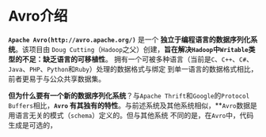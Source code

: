 Avro介绍
=============================================================================
**`Apache Avro(http://avro.apache.org/)`** 是一个 **独立于编程语言的数据序列化系统**。该项目由
`Doug Cutting`（`Hadoop`之父）创建，**旨在解决`Hadoop`中`Writable`类型的不足：缺乏语言的可移植性**。
拥有一个可被多种语言（当前是`C`、`C++`、`C#`、`Java`、`PHP`、`Python`和`Ruby`）处理的数据格式与绑定
到单一语言的数据格式相比，前者更易于与公众共享数据集。

**但为什么要有一个新的数据序列化系统**？与`Apache Thrift`和`Google`的`Protocol Buffers`相比，**`Avro`
有其独有的特性**。与前述系统及其他系统相似，**`Avro`数据是用语言无关的模式（`schema`）定义的。但与其他系统
不同的是，在`Avro`中，代码生成是可选的，

